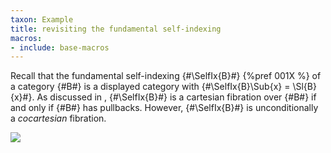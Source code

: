 ```yaml
---
taxon: Example
title: revisiting the fundamental self-indexing
macros:
- include: base-macros
---
```


Recall that the fundamental self-indexing {#\SelfIx{B}#} {%pref 001X %} of a category {#B#}
is a displayed category with {#\SelfIx{B}\Sub{x} = \Sl{B}{x}#}.
As discussed in [](frct-001Y), {#\SelfIx{B}#} is a cartesian fibration over {#B#} if and
only if {#B#} has pullbacks. However, {#\SelfIx{B}#} is unconditionally a *cocartesian*
fibration.

![](frct-002Y)
